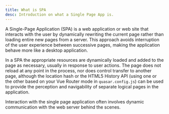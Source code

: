 ```yaml
---
title: What is SPA
desc: Introduction on what a Single Page App is.
---
```


A Single-Page Application (SPA) is a web application or web site that interacts with the user by dynamically rewriting the current page rather than loading entire new pages from a server. This approach avoids interruption of the user experience between successive pages, making the application behave more like a desktop application.

In a SPA the appropriate resources are dynamically loaded and added to the page as necessary, usually in response to user actions. The page does not reload at any point in the process, nor does control transfer to another page, although the location hash or the HTML5 History API (using one or the other based on your Vue Router mode in `quasar.config.js`) can be used to provide the perception and navigability of separate logical pages in the application.

Interaction with the single page application often involves dynamic communication with the web server behind the scenes.

